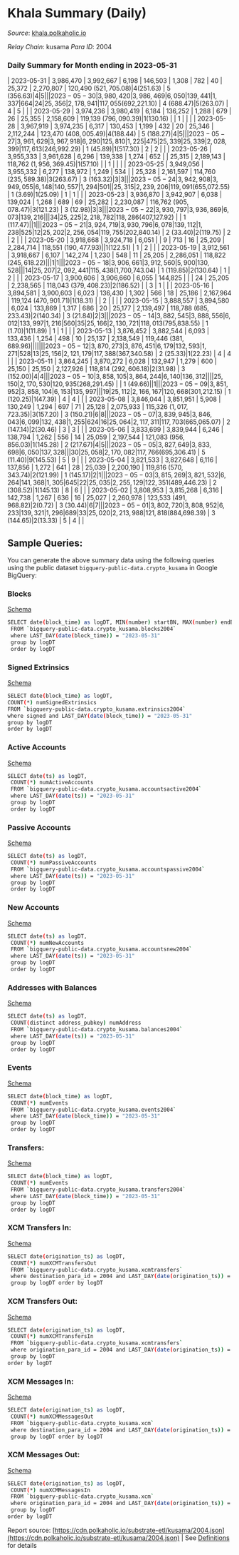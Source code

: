 # Khala Summary (Daily)

_Source_: [khala.polkaholic.io](https://khala.polkaholic.io)

*Relay Chain*: kusama
*Para ID*: 2004



### Daily Summary for Month ending in 2023-05-31


| 2023-05-31 | 3,986,470 | 3,992,667 | 6,198 | 146,503 | 1,308 | 782 | 40 | 25,372 | 2,270,807 | 120,490 ($521,705.08) | 4 ($251.63) | 5 ($356.63) | 4 | 5 |  |
| 2023-05-30 | 3,980,420 | 3,986,469 | 6,050 | 139,441 | 1,337 | 664 | 24 | 25,356 | 2,178,941 | 117,055 ($692,221.10) | 4 ($688.47) | 5 ($263.07) | 4 | 5 |  |
| 2023-05-29 | 3,974,236 | 3,980,419 | 6,184 | 136,252 | 1,288 | 679 | 26 | 25,355 | 2,158,609 | 119,139 ($796,090.39) | 1 ($130.16) |   | 1 |  |  |
| 2023-05-28 | 3,967,919 | 3,974,235 | 6,317 | 130,453 | 1,199 | 432 | 20 | 25,346 | 2,112,244 | 123,470 ($408,005.49) | 4 ($188.44) | 5 ($188.27) | 4 | 5 |  |
| 2023-05-27 | 3,961,629 | 3,967,918 | 6,290 | 125,810 | 1,225 | 475 | 25,339 | 25,339 | 2,028,399 | 117,613 ($246,992.29) | 1 ($45.89) | 1 ($517.30) | 2 | 2 |  |
| 2023-05-26 | 3,955,333 | 3,961,628 | 6,296 | 139,338 | 1,274 | 652 |  | 25,315 | 2,189,143 | 118,762 ($1,956,369.45) | 1 ($57.10) |   | 1 |  |  |
| 2023-05-25 | 3,949,056 | 3,955,332 | 6,277 | 138,972 | 1,249 | 534 |  | 25,328 | 2,161,597 | 114,760 ($235,589.38) | 3 ($263.67) | 3 ($163.32) | 3 | 3 |  |
| 2023-05-24 | 3,942,908 | 3,949,055 | 6,148 | 140,557 | 1,294 | 501 |  | 25,315 | 2,239,206 | 119,091 ($655,072.55) | 1 ($3.69) | 1 ($25.09) | 1 | 1 |  |
| 2023-05-23 | 3,936,870 | 3,942,907 | 6,038 | 139,024 | 1,268 | 689 | 69 | 25,282 | 2,230,087 | 116,762 ($905,078.47) | 3 ($121.23) | 3 ($12.98) | 3 | 3 |  |
| 2023-05-22 | 3,930,797 | 3,936,869 | 6,073 | 139,216 |  |  | 34 | 25,225 | 2,218,782 | 118,286 ($407,127.92) |   | 1 ($117.47) |  | 1 |  |
| 2023-05-21 | 3,924,719 | 3,930,796 | 6,078 | 139,112 | 1,238 | 525 | 12 | 25,202 | 2,256,054 | 119,755 ($202,840.14) | 2 ($33.40) | 2 ($119.75) | 2 | 2 |  |
| 2023-05-20 | 3,918,668 | 3,924,718 | 6,051 |  | 9 | 713 | 16 | 25,209 | 2,284,714 | 118,551 ($190,477.93) |   | 1 ($122.51) | 1 | 2 |  |
| 2023-05-19 | 3,912,561 | 3,918,667 | 6,107 | 142,274 | 1,230 | 548 | 11 | 25,205 | 2,286,051 | 118,822 ($245,618.22) |   |   | 1 | 1 |  |
| 2023-05-18 | 3,906,661 | 3,912,560 | 5,900 | 130,528 |  |  | 14 | 25,207 | 2,092,441 | 115,438 ($1,700,743.04) | 1 ($119.85) | 2 ($130.64) | 1 | 2 |  |
| 2023-05-17 | 3,900,606 | 3,906,660 | 6,055 | 144,825 |  |  | 24 | 25,205 | 2,238,565 | 118,043 ($379,408.23) | 2 ($186.52) |   | 3 | 1 |  |
| 2023-05-16 | 3,894,581 | 3,900,603 | 6,023 | 136,430 | 1,302 | 566 | 18 | 25,186 | 2,167,964 | 119,124 ($470,901.71) | 1 ($18.31) |   | 2 |  |  |
| 2023-05-15 | 3,888,557 | 3,894,580 | 6,024 | 133,869 | 1,317 | 686 | 20 | 25,177 | 2,139,497 | 118,788 ($685,233.43) | 2 ($140.34) | 3 ($21.84) | 2 | 3 |  |
| 2023-05-14 | 3,882,545 | 3,888,556 | 6,012 | 133,997 | 1,216 | 560 | 35 | 25,166 | 2,130,721 | 118,013 ($795,838.55) | 1 ($1.70) | 1 ($11.89) | 1 | 1 |  |
| 2023-05-13 | 3,876,452 | 3,882,544 | 6,093 | 133,436 | 1,254 | 498 | 10 | 25,137 | 2,138,549 | 119,446 ($381,689.96) |   |   |  |  |  |
| 2023-05-12 | 3,870,273 | 3,876,451 | 6,179 | 132,593 | 1,271 | 528 | 13 | 25,156 | 2,121,179 | 117,388 ($367,340.58) | 2 ($25.33) | 1 ($22.23) | 4 | 4 |  |
| 2023-05-11 | 3,864,245 | 3,870,272 | 6,028 | 132,947 | 1,279 | 600 | 25,150 | 25,150 | 2,127,926 | 118,814 ($292,606.18) | 2 ($31.98) | 3 ($152.00) | 4 | 4 |  |
| 2023-05-10 | 3,858,105 | 3,864,244 | 6,140 | 136,312 |  |  |  | 25,150 | 2,170,530 | 120,935 ($268,291.45) |   | 1 ($49.66) |  | 1 |  |
| 2023-05-09 | 3,851,952 | 3,858,104 | 6,153 | 135,997 |  |  | 19 | 25,112 | 2,166,167 | 120,668 ($301,212.15) | 1 ($120.25) | 1 ($47.39) | 4 | 4 |  |
| 2023-05-08 | 3,846,044 | 3,851,951 | 5,908 | 130,249 | 1,294 | 697 | 71 | 25,128 | 2,075,933 | 115,326 ($1,017,723.35) | 3 ($157.20) | 3 ($150.21) | 6 | 8 |  |
| 2023-05-07 | 3,839,945 | 3,846,043 | 6,099 | 132,438 | 1,255 | 624 | 16 | 25,064 | 2,117,311 | 117,703 ($665,065.07) | 2 ($147.14) | 2 ($30.46) | 3 | 3 |  |
| 2023-05-06 | 3,833,699 | 3,839,944 | 6,246 | 138,794 | 1,262 | 556 | 14 | 25,059 | 2,197,544 | 121,083 ($956,856.03) | 1 ($145.28) | 2 ($217.67) | 4 | 5 |  |
| 2023-05-05 | 3,827,649 | 3,833,698 | 6,050 | 137,328 |  |  | 30 | 25,058 | 2,170,082 | 117,766 ($695,306.41) | 5 ($11.40) | 9 ($145.53) | 5 | 9 |  |
| 2023-05-04 | 3,821,533 | 3,827,648 | 6,116 | 137,856 | 1,272 | 641 | 28 | 25,039 | 2,200,190 | 119,816 ($570,343.74) | 2 ($121.99) | 1 ($145.17) | 2 | 1 |  |
| 2023-05-03 | 3,815,269 | 3,821,532 | 6,264 | 141,368 | 1,305 | 645 | 22 | 25,035 | 2,255,129 | 122,351 ($489,446.23) | 2 ($308.52) | 1 ($145.13) | 8 | 6 |  |
| 2023-05-02 | 3,808,953 | 3,815,268 | 6,316 | 142,738 | 1,267 | 636 | 16 | 25,027 | 2,260,978 | 123,533 ($491,968.82) | 2 ($0.72) | 3 ($30.44) | 6 | 7 |  |
| 2023-05-01 | 3,802,720 | 3,808,952 | 6,233 | 139,321 | 1,296 | 689 | 33 | 25,020 | 2,213,988 | 121,818 ($884,698.39) | 3 ($144.65) | 2 ($13.33) | 5 | 4 |  |

## Sample Queries:
You can generate the above summary data using the following queries using the public dataset `bigquery-public-data.crypto_kusama` in Google BigQuery:


### Blocks 

[Schema](https://github.com/colorfulnotion/substrate-etl/blob/main/schema/blocks.json)

```bash
SELECT date(block_time) as logDT, MIN(number) startBN, MAX(number) endBN, COUNT(*) numBlocks 
 FROM `bigquery-public-data.crypto_kusama.blocks2004`  
 where LAST_DAY(date(block_time)) = "2023-05-31" 
 group by logDT 
 order by logDT
```

### Signed Extrinsics 

[Schema](https://github.com/colorfulnotion/substrate-etl/blob/main/schema/extrinsics.json)

```bash
SELECT date(block_time) as logDT, 
COUNT(*) numSignedExtrinsics 
FROM `bigquery-public-data.crypto_kusama.extrinsics2004`  
where signed and LAST_DAY(date(block_time)) = "2023-05-31" 
group by logDT 
order by logDT
```

### Active Accounts 

[Schema](https://github.com/colorfulnotion/substrate-etl/blob/main/schema/accountsactive.json)

```bash
SELECT date(ts) as logDT, 
 COUNT(*) numActiveAccounts 
 FROM `bigquery-public-data.crypto_kusama.accountsactive2004` 
 where LAST_DAY(date(ts)) = "2023-05-31" 
 group by logDT 
 order by logDT
```

### Passive Accounts 

[Schema](https://github.com/colorfulnotion/substrate-etl/blob/main/schema/accountspassive.json)

```bash
SELECT date(ts) as logDT, 
 COUNT(*) numPassiveAccounts 
 FROM `bigquery-public-data.crypto_kusama.accountspassive2004` 
 where LAST_DAY(date(ts)) = "2023-05-31" 
 group by logDT 
 order by logDT
```

### New Accounts 

[Schema](https://github.com/colorfulnotion/substrate-etl/blob/main/schema/accountsnew.json)

```bash
SELECT date(ts) as logDT, 
 COUNT(*) numNewAccounts 
 FROM `bigquery-public-data.crypto_kusama.accountsnew2004` 
 where LAST_DAY(date(ts)) = "2023-05-31" 
 group by logDT
 order by logDT
```

### Addresses with Balances 

[Schema](https://github.com/colorfulnotion/substrate-etl/blob/main/schema/balances.json)

```bash
SELECT date(ts) as logDT,
 COUNT(distinct address_pubkey) numAddress 
 FROM `bigquery-public-data.crypto_kusama.balances2004` 
 where LAST_DAY(date(ts)) = "2023-05-31" 
 group by logDT 
 order by logDT
```

### Events 

[Schema](https://github.com/colorfulnotion/substrate-etl/blob/main/schema/events.json)

```bash
SELECT date(block_time) as logDT, 
 COUNT(*) numEvents 
 FROM `bigquery-public-data.crypto_kusama.events2004` 
 where LAST_DAY(date(block_time)) = "2023-05-31" 
 group by logDT 
 order by logDT
```

### Transfers:

[Schema](https://github.com/colorfulnotion/substrate-etl/blob/main/schema/transfers.json)

```bash
SELECT date(block_time) as logDT, 
 COUNT(*) numEvents 
 FROM `bigquery-public-data.crypto_kusama.transfers2004` 
 where LAST_DAY(date(block_time)) = "2023-05-31" 
 group by logDT 
 order by logDT
```

### XCM Transfers In: 

[Schema](https://github.com/colorfulnotion/substrate-etl/blob/main/schema/xcmtransfers.json)

```bash
SELECT date(origination_ts) as logDT, 
 COUNT(*) numXCMTransfersOut 
 FROM `bigquery-public-data.crypto_kusama.xcmtransfers` 
 where destination_para_id = 2004 and LAST_DAY(date(origination_ts)) = "2023-05-31" 
 group by logDT order by logDT
```

### XCM Transfers Out: 

[Schema](https://github.com/colorfulnotion/substrate-etl/blob/main/schema/xcmtransfers.json)

```bash
SELECT date(origination_ts) as logDT, 
 COUNT(*) numXCMTransfersIn 
 FROM `bigquery-public-data.crypto_kusama.xcmtransfers` 
 where origination_para_id = 2004 and LAST_DAY(date(origination_ts)) = "2023-05-31" 
 group by logDT 
order by logDT
```

### XCM Messages In: 

[Schema](https://github.com/colorfulnotion/substrate-etl/blob/main/schema/xcm.json)

```bash
SELECT date(origination_ts) as logDT, 
 COUNT(*) numXCMMessagesOut 
 FROM `bigquery-public-data.crypto_kusama.xcm` 
 where destination_para_id = 2004 and LAST_DAY(date(origination_ts)) = "2023-05-31" 
 group by logDT order by logDT
```

### XCM Messages Out: 

[Schema](https://github.com/colorfulnotion/substrate-etl/blob/main/schema/xcm.json)

```bash
SELECT date(origination_ts) as logDT, 
 COUNT(*) numXCMMessagesIn 
 FROM `bigquery-public-data.crypto_kusama.xcm` 
 where origination_para_id = 2004 and LAST_DAY(date(origination_ts)) = "2023-05-31" 
 group by logDT 
order by logDT
```


Report source: [https://cdn.polkaholic.io/substrate-etl/kusama/2004.json](https://cdn.polkaholic.io/substrate-etl/kusama/2004.json) | See [Definitions](/DEFINITIONS.md) for details
